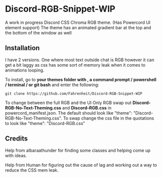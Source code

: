 # Discord-RGB-Snippet-WIP
 A work in progress Discord CSS Chroma RGB theme. (Has Powercord UI element support)
 The theme has an animated gradient bar at the top and the bottom of the window as well

## Installation
I have 2 versions. One where most text outside chat is RGB however it can get a bit laggy as css has some sort of memory leak when it comes to animations looping.

To install, go to **your themes folder with , a command prompt / powershell / terminal / or git bash** and enter the following:

    git clone https://github.com/Fahrenheit/Discord-RGB-Snippet-WIP

To change between the full RGB and the UI Only RGB swap out **Discord-RGB-No-Text-Theming.css** and **Discord-RGB.css** in powercord_manifest.json.
The default should look like "theme": "Discord-RGB-No-Text-Theming.css". To swap change the css file in the quotations to look like "theme": "Discord-RGB.css"


## Credits

Help from albaraathunder for finding some classes and helping come up with ideas.

Help from Human for figuring out the cause of lag and working out a way to reduce the CSS mem leak.
